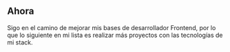 ## Ahora

Sigo en el camino de mejorar mis bases de desarrollador Frontend, por lo que lo siguiente en mi lista es realizar más proyectos con las tecnologías de mi stack.
